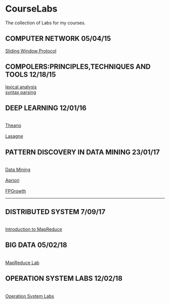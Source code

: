 # CourseLabs

The collection of Labs for my courses.

## COMPUTER NETWORK 05/04/15
[Sliding Window Protocol](https://github.com/Mr-Phoebe/ProgramDesign/tree/master/Computer%20Network)

## COMPOLERS:PRINCIPLES,TECHNIQUES AND TOOLS 12/18/15  
[lexical analysis](https://github.com/Mr-Phoebe/ProgramDesign/tree/master/Compilers%20Principles%20Techniques%20and%20Tools/lexical%20analysis)  
[syntax parsing](https://github.com/Mr-Phoebe/ProgramDesign/tree/master/Compilers%20Principles%20Techniques%20and%20Tools/syntax%20parsing)  

## DEEP LEARNING 12/01/16
<br>[Theano](https://github.com/Mr-Phoebe/ProgramDesign/tree/master/Deep%20Learning/Theano)</br>
<br>[Lasagne](https://github.com/Mr-Phoebe/ProgramDesign/tree/master/Deep%20Learning/Lasagne)</br>

## PATTERN DISCOVERY IN DATA MINING 23/01/17
<br>[Data Mining](https://github.com/Mr-Phoebe/ProgramDesign/tree/master/Pattern%20Discovery%20in%20Data%20Mining)</br>
<br>[Apriori](https://github.com/Mr-Phoebe/ProgramDesign/tree/master/Pattern%20Discovery%20in%20Data%20Mining/Apriori)</br>
<br>[FPGrowth](https://github.com/Mr-Phoebe/ProgramDesign/tree/master/Pattern%20Discovery%20in%20Data%20Mining/FPGrowth)</br>

----

## DISTRIBUTED SYSTEM   7/09/17    
<br>[Introduction to MapReduce](https://github.com/Mr-Phoebe/ProgramDesign/tree/master/Distributed%20System)</br>

## BIG DATA 05/02/18
<br>[MapReduce Lab](https://github.com/Mr-Phoebe/ProgramDesign/tree/master/Big%20Data/MapReduce)</br>

## OPERATION SYSTEM LABS 12/02/18
<br>[Operation System Labs](https://github.com/Mr-Phoebe/ProgramDesign/tree/master/Operation%20System%20Labs)</br>